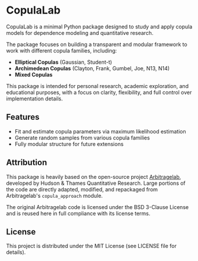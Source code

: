 # CopulaLab

CopulaLab is a minimal Python package designed to study and apply copula models for dependence modeling and quantitative research.

The package focuses on building a transparent and modular framework to work with different copula families, including:

- **Elliptical Copulas** (Gaussian, Student-t)
- **Archimedean Copulas** (Clayton, Frank, Gumbel, Joe, N13, N14)
- **Mixed Copulas**

This package is intended for personal research, academic exploration, and educational purposes, with a focus on clarity, flexibility, and full control over implementation details.

## Features

- Fit and estimate copula parameters via maximum likelihood estimation
- Generate random samples from various copula families
- Fully modular structure for future extensions

## Attribution

This package is heavily based on the open-source project [Arbitragelab](https://github.com/hudson-and-thames/arbitragelab), developed by Hudson & Thames Quantitative Research. Large portions of the code are directly adapted, modified, and repackaged from Arbitragelab's `copula_approach` module.

The original Arbitragelab code is licensed under the BSD 3-Clause License and is reused here in full compliance with its license terms.

## License

This project is distributed under the MIT License (see LICENSE file for details).
